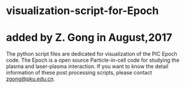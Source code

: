 # visualization-script-for-Epoch
# added by Z. Gong in August,2017
The python script files are dedicated for visualization of the PIC Epoch code.
The Epoch is a open source Particle-in-cell code for studying the plasma and laser-plasma interaction.
If you want to know the detail information of these post processing scripts, please contact zgong@pku.edu.cn. 
